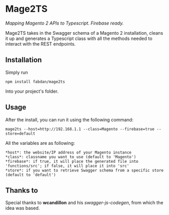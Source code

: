 # Mage2TS

*Mapping Magento 2 APIs to Typescript. Firebase ready.*

Mage2TS takes in the Swagger schema of a Magento 2 installation, cleans it up and generates a Typescript class with all the methods needed to interact with the REST endpoints.

## Installation

Simply run

```
npm install fabdan/mage2ts
```

Into your project's folder.

## Usage

After the install, you can run it using the following command:

```
mage2ts --host=http://192.168.1.1 --class=Magento --firebase=true --store=default
```

All the variables are as following:

```
*host*: the website/IP address of your Magento instance
*class*: classname you want to use (default to 'Magento')
*firebase*: if true, it will place the generated file into 'functions/src'; if false, it will place it into 'src'
*store*: if you want to retrieve Swagger schema from a specific store (default to 'default')
```

## Thanks to
Special thanks to **wcandillon** and his *swagger-js-codegen*, from which the idea was based.
